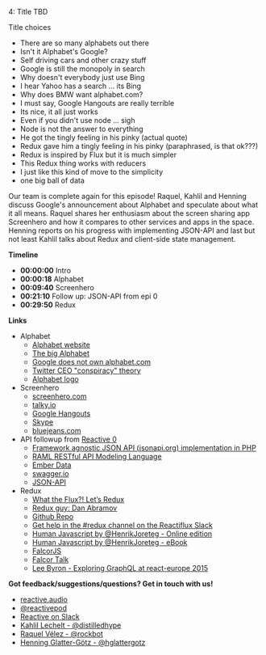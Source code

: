 4: Title TBD

Title choices
 - There are so many alphabets out there
 - Isn't it Alphabet's Google?
 - Self driving cars and other crazy stuff
 - Google is still the monopoly in search
 - Why doesn't everybody just use Bing
 - I hear Yahoo has a search ... its Bing
 - Why does BMW want alphabet.com?
 - I must say, Google Hangouts are really terrible
 - Its nice, it all just works
 - Even if you didn't use node ... sigh
 - Node is not the answer to everything
 - He got the tingly feeling in his pinky (actual quote)
 - Redux gave him a tingly feeling in his pinky (paraphrased, is that ok???)
 - Redux is inspired by Flux but it is much simpler
 - This Redux thing works with reducers
 - I just like this kind of move to the simplicity
 - one big ball of data

Our team is complete again for this episode! Raquel, Kahlil and Henning discuss Google's announcement about Alphabet and speculate about what it all means. Raquel shares her enthusiasm about the screen sharing app Screenhero and how it compares to other services and apps in the space. Henning reports on his progress with implementing JSON-API and last but not least Kahlil talks about Redux and client-side state management.

**Timeline**

 - **00:00:00** Intro
 - **00:00:18** Alphabet
 - **00:09:40** Screenhero
 - **00:21:10** Follow up: JSON-API from epi 0
 - **00:29:50** Redux

**Links**

 - Alphabet
     - [Alphabet website](https://abc.xyz/)
     - [The big Alphabet](http://om.co/2015/08/10/google-alphabet-analysis/)
     - [Google does not own alphabet.com](http://www.theverge.com/2015/8/10/9128287/google-alphabet-com)
     - [Twitter CEO "conspiracy" theory](http://uk.businessinsider.com/google-shakeup-theory-sundar-offered-twitter-ceo-job-2015-8?r=US&IR=T)
     - [Alphabet logo](http://www.wired.com/2015/08/alphabet-logo/)
 - Screenhero
     - [screenhero.com](https://screenhero.com/)
     - [talky.io](https://talky.io/)
     - [Google Hangouts](https://plus.google.com/hangouts?hl=en)
     - [Skype](http://www.skype.com/en/)
     - [bluejeans.com](http://bluejeans.com/)
 - API followup from [Reactive 0](http://reactive.audio/0)
     - [Framework agnostic JSON API (jsonapi.org) implementation in PHP](https://github.com/neomerx/json-api) 
     - [RAML RESTful API Modeling Language](http://raml.org/)
     - [Ember Data](https://github.com/emberjs/data)
     - [swagger.io](http://swagger.io/)
     - [JSON-API](http://jsonapi.org/)
 - Redux
     - [What the Flux?! Let’s Redux](https://blog.andyet.com/2015/08/06/what-the-flux-lets-redux)
     - [Redux guy: Dan Abramov](https://twitter.com/dan_abramov)
     - [Github Repo](https://github.com/gaearon/redux)
     - [Get help in the #redux channel on the Reactiflux Slack](http://www.reactiflux.com/)
     - [Human Javascript by @HenrikJoreteg - Online edition](http://read.humanjavascript.com/)
     - [Human Javascript by @HenrikJoreteg - eBook](http://humanjavascript.com/)
     - [FalcorJS](http://audio.angular-air.com/e/26-ngair-falcorjs-and-angular-2/)
     - [Falcor Talk](https://www.youtube.com/watch?v=z8UgDZ4rXBU)
     - [Lee Byron - Exploring GraphQL at react-europe 2015](https://www.youtube.com/watch?v=WQLzZf34FJ8)


**Got feedback/suggestions/questions? Get in touch with us!**

 - [reactive.audio][1]
 - [@reactivepod][2]
 - [Reactive on Slack][6]
 - [Kahlil Lechelt - @distilledhype][3]
 - [Raquel Vélez - @rockbot][4]
 - [Henning Glatter-Götz - @hglattergotz][5]

[1]: http://reactive.audio "Reactive on the web"
[2]: https://twitter.com/reactivepod "Send us your feedback"
[3]: https://twitter.com/distilledhype "Ping me on Twitter"
[4]: https://twitter.com/rockbot "The best way to get in touch with me ... don't even try email"
[5]: https://twitter.com/hglattergotz "Ping me on Twitter"
[6]: https://reactive-slack.herokuapp.com/ "Reactive on Slack"
